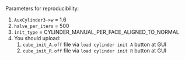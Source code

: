 Parameters for reproducibility:
1. `AuxCylinder3->w` = 1.6
1. `halve_per_iters` = 500
1. `init_type` = CYLINDER_MANUAL_PER_FACE_ALIGNED_TO_NORMAL
1. You should upload:
    1. `cube_init_A.off` file via `load cylinder init A` button at GUI
    1. `cube_init_R.off` file via `load cylinder init R` button at GUI
